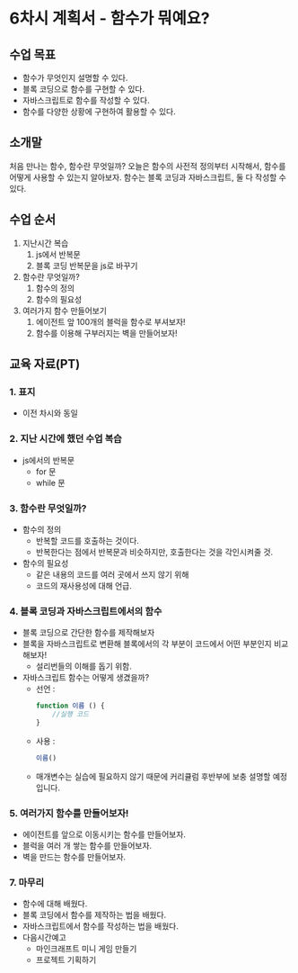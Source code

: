 # 6차시 계획서 - 함수가 뭐예요?

## 수업 목표

* 함수가 무엇인지 설명할 수 있다.
* 블록 코딩으로 함수를 구현할 수 있다.
* 자바스크립트로 함수를 작성할 수 있다.
* 함수를 다양한 상황에 구현하여 활용할 수 있다.

## 소개말

처음 만나는 함수, 함수란 무엇일까?
오늘은 함수의 사전적 정의부터 시작해서, 함수를 어떻게 사용할 수 있는지 알아보자.
함수는 블록 코딩과 자바스크립트, 둘 다 작성할 수 있다.

## 수업 순서

1. 지난시간 복습
    1. js에서 반복문
    2. 블록 코딩 반복문을 js로 바꾸기
2. 함수란 무엇일까?
    1. 함수의 정의
    2. 함수의 필요성
3. 여러가지 함수 만들어보기
    1. 에이전트 앞 100개의 블럭을 함수로 부셔보자!
    2. 함수를 이용해 구부러지는 벽을 만들어보자!

## 교육 자료(PT)

### 1. 표지

* 이전 차시와 동일

### 2. 지난 시간에 했던 수업 복습

* js에서의 반복문
    * for 문
    * while 문

### 3. 함수란 무엇일까?

* 함수의 정의
    * 반복할 코드를 호출하는 것이다.
    * 반복한다는 점에서 반복문과 비슷하지만, 호출한다는 것을 각인시켜줄 것.
* 함수의 필요성
    * 같은 내용의 코드를 여러 곳에서 쓰지 않기 위해
    * 코드의 재사용성에 대해 언급.

### 4. 블록 코딩과 자바스크립트에서의 함수

* 블록 코딩으로 간단한 함수를 제작해보자
* 블록을 자바스크립트로 변환해 블록에서의 각 부분이 코드에서 어떤 부분인지 비교해보자!
    * 설리번들의 이해를 돕기 위함.
* 자바스크립트 함수는 어떻게 생겼을까?
    * 선언 :
        ```javascript
        function 이름 () {
            //실행 코드
        }
        ```
    * 사용 :
        ```javascript
        이름()
        ```
    * 매개변수는 실습에 필요하지 않기 때문에 커리큘럼 후반부에 보충 설명할 예정입니다.

### 5. 여러가지 함수를 만들어보자!

* 에이전트를 앞으로 이동시키는 함수를 만들어보자.
* 블럭을 여러 개 쌓는 함수를 만들어보자.
* 벽을 만드는 함수를 만들어보자.

### 7. 마무리

* 함수에 대해 배웠다.
* 블록 코딩에서 함수를 제작하는 법을 배웠다.
* 자바스크립트에서 함수를 작성하는 법을 배웠다.
* 다음시간예고
    * 마인크래프트 미니 게임 만들기
    * 프로젝트 기획하기
